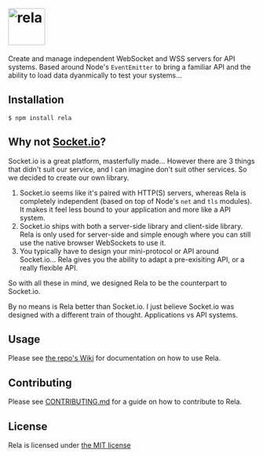 # <img height='75' src='https://cloud.githubusercontent.com/assets/6251703/10702396/b3c33d5a-7986-11e5-9d43-5ddf89a59014.png' alt='rela'>

Create and manage independent WebSocket and WSS servers for API systems.  Based around Node's `EventEmitter` to bring a familiar API and the ability to load data dyanmically to test your systems...

## Installation

```
$ npm install rela
```

## Why not [Socket.io][socket.io]?
Socket.io is a great platform, masterfully made...  However there are 3 things that didn't suit our service, and I can imagine don't suit other services.  So we decided to create our own library.

 1. Socket.io seems like it's paired with HTTP(S) servers, whereas Rela is completely independent (based on top of Node's `net` and `tls` modules).  It makes it feel less bound to your application and more like a API system.
 2. Socket.io ships with both a server-side library and client-side library.  Rela is only used for server-side and simple enough where you can still use the native browser WebSockets to use it.
 3. You typically have to design your mini-protocol or API around Socket.io...  Rela gives you the ability to adapt a pre-exisiting API, or a really flexible API.

So with all these in mind, we designed Rela to be the counterpart to Socket.io.

By no means is Rela better than Socket.io.  I just believe Socket.io was designed with a different train of thought.  Applications vs API systems.

## Usage
Please see [the repo's Wiki][wiki] for documentation on how to use Rela.

## Contributing
Please see [CONTRIBUTING.md](CONTRIBUTING.md) for a guide on how to contribute to Rela.

## License
Rela is licensed under [the MIT license](LICENSE)

  [socket.io]: https://github.com/socketio/socket.io
  [wiki]: https://github.com/soundcove/rela/wiki
